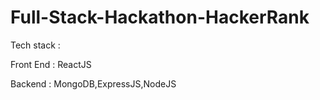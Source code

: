 # Full-Stack-Hackathon-HackerRank

Tech stack :

Front End : ReactJS

Backend : MongoDB,ExpressJS,NodeJS